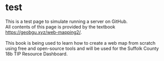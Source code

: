 # test
This is a test page to simulate running a server on GitHub. <br>
All contents of this page is provided by the textbook https://geobgu.xyz/web-mapping2/. <br><br>
This book is being used to learn how to create a web map from scratch using free and open-source tools and will be used for the Suffolk County 18b TIP Resource Dashboard.
